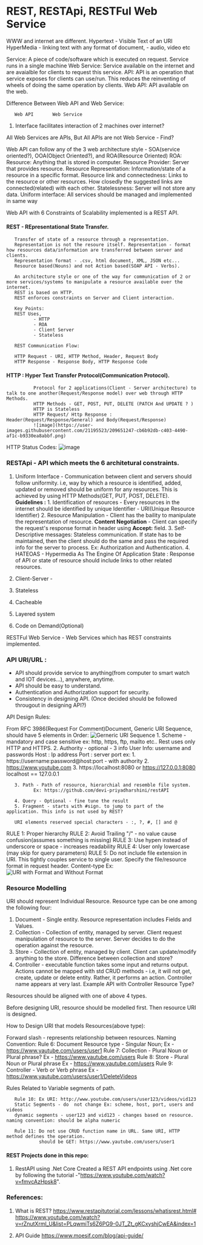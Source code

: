 # REST, RESTApi, RESTFul Web Service

WWW and internet are different.
Hypertext - Visible Text of an URI 
HyperMedia - linking text with any format of document, - audio, video etc

Service: A piece of code/software which is executed on request. Service runs in a single machine
Web Service: Service available on the internet and are avaialble for clients to request this service.
API:  API is an operation that service exposes for clients can use/run. This reduces the reinventing of wheels of doing the same operation by clients.
Web API: API available on the web.

Difference Between Web API and Web Service:

       Web API       Web Service
1. Interface               facilitates interaction of 2 machines over internet? 

All Web Services are APIs, But All APIs are not Web Service - Find?

Web API can follow any of the 3 web architecture style - SOA(service oriented?), OOA(Object Oriented?), and ROA(Resource Oriented)
ROA:
Resource: Anything that is stored in computer.
Resource Provider: Server that provides resource.
Resource Representation: Information/state of a resource in a specific format.
Resource link and connectedness: Links to the resource or other resources. How closedly the suggested links are connected(related) with each other.
Statelessness: Server will not store any data.
Uniform interface: All services should be managed and implemented in same way

Web API with 6 Constraints of Scalability implemented is a REST API.

#### REST - REpresentational State Transfer.

       Transfer of state of a resource through a representation.
       Representation is not the resoure itself. Representation - format how resources data/information are transferred between server and clients.
       Representation format - .csv, html document, XML, JSON etc...
       Resource based(Nouns) and not Action based(SOAP API - Verbs).
       
       An architecture style or one of the way for communication of 2 or more services/systems to manipulate a resource available over the internet.
       REST is based on HTTP.
       REST enforces constraints on Server and Client interaction.
       
       Key Points:
       REST Uses,
              - HTTP
              - ROA
              - Client Server
              - Stateless
              
       REST Communication Flow:
       
       HTTP Request - URI, HTTP Method, Header, Request Body
       HTTP Response - Response Body, HTTP Response Code
       
#### HTTP : Hyper Text Transfer Protocol(Communication Protocol). 
              Protocol for 2 applications(Client - Server architecture) to talk to one another(Request/Response model) over web through HTTP Methods.
              HTTP Methods - GET, POST, PUT, DELETE (PATCH And UPDATE ? )
              HTTP is Stateless
              HTTP Request/ Http Response : Header(Request/Response/General) and Body(Request/Response)
              ![image](https://user-images.githubusercontent.com/21195523/209651247-cb6b92db-c403-4490-af1c-b9330ea8abbf.png)

HTTP Status Codes:
![image](https://user-images.githubusercontent.com/21195523/209651892-e99b7302-ae6d-4339-bdf4-20bd35c36ddb.png)

### RESTApi - API which meets the 6 architetural constraints.
1. Uniform Interface -  Communication between client and servers should follow uniformity. i.e, way by which a resource is identified, added, updated or removed should be uniform for any resources. This is achieved by using HTTP Methods(GET, PUT, POST, DELETE). 
      **Guidelines :** 
            1. Identification of resources - Every resources in the internet should be identified by unique Identifier - URI(Unique Resource Identifier)
            2. Resource Manipulation - Client has the baility to manipulate the representation of resource. **Content Negotiation** - Client can specify the request's response format in header using **Accept:** field.
            3. Self-Descriptive messages:  Stateless communication. If state has to be maintained, then the client should do the same and pass the required info for the server to process. Ex: Authorization and Authentication.
            4. HATEOAS - Hypermedia As The Engine Of Application State : Response of API or state of resource should include links to other related resources.
            
2. Client-Server - 
3. Stateless
4. Cacheable
5. Layered system
6. Code on Demand(Optional)

RESTFul Web Service - Web Services which has REST constraints implemented. 

### API URI/URL :
- API should provide service to anything(from computer to smart watch and IOT devices...), anywhere, anytime.
- API should be easy to understand.
- Authentication and Authorization support for security.
- Consistency in designing API. (Once decided should be followed througout in designing API?)

API Design Rules:

From RFC 3986(Request For Comment)Document, Generic URI Sequence, should have 5 elements in Order:
![Gerneric URI Sequence](https://user-images.githubusercontent.com/21195523/209769349-177b695c-ae3f-41ad-ad0e-a240583b472d.png)
       1. Scheme - mandatory and case sensitive ex: http, https, ftp, mailto etc.. 
       Rest uses only HTTP and HTTPS.
       2. Authority - optional - 3 info
               User Info: username and passwords
               Host : Ip address
               Port : server port
               ex: 1. https://username:password@host:port - with authority
                   2. https://www.youtube.com
                   3. https://localhost:8080 or https://127.0.0.1:8080
                   localhost == 127.0.0.1
                   
       3. Path - Path of resource, hierarchial and resemble file system.
              Ex: https://github.com/devi-priyadharshini/restAPI
              
       4. Query - Optional - fine tune the result
       5. Fragment - starts with #sign. to jump to part of the application. This info is not used by REST?
       
       URI elements reserved special characters - :, ?, #, [] and @ 

RULE 1: Proper hierarchy
RULE 2: Avoid Trailing "/" - no value cause confusion(assumes something is missing)
RULE 3: Use hypen instead of underscore or space - increases readability
RULE 4: User only lowercase (may skip for query parameters) 
RULE 5: Do not include file extension in URI. This tightly couples service to single user.
         Specify the file/resource format in request header. Content-type
         Ex: ![URI with Format and Without Format](https://user-images.githubusercontent.com/21195523/209782496-4048a9dc-03af-4c6a-8227-0e7cadc9b779.png)

### Resource Modelling

URI should represent Individual Resource.
Resource type can be one among the following four:
1. Document - Single entity. Resource representation includes Fields and Values.
2. Collection - Collection of entity, managed by server. Client request manipulation of resource to the server. Server decides to do the operation against the resource.
3. Store - Collection of entity, managed by client. Client can update/modify anything to the store.
Difference between collection and store?
4. Controller - executable function takes some input and returns output.
                Actions cannot be mapped with std CRUD methods - i.e, it will not get, create, update or delete entity. Rather, it performs an action. 
                Controller name appears at very last. Example API with Controller Resource Type?      
                
Resources should be aligned with one of above 4 types.

Before designing URI, resource should be modelled first. Then resource URI is designed.

How to Design URI that models Resources(above type):

 Forward slash - represents relationship between resources.
 Naming Convention:
       Rule 6: Document Resource type - Singular Noun; Ex - https://www.yautube.com/users/user1
       Rule 7: Collection - Plural Noun or Plural phrase? Ex - https://www.yautube.com/users
       Rule 8: Store - Plural Noun or Plural phrase Ex -  https://www.yautube.com/users
       Rule 9: Controller - Verb or Verb phrase Ex - https://www.yautube.com/users/user1/DeleteVideos

Rules Related to Variable segments of path.

       Rule 10: Ex URI: http://www.youtube.com/users/user123/videos/vid123
       Static Segments - do  not change Ex: scheme, host, port, users and videos
       dynamic segments - user123 and vid123 - changes based on resource. naming convention: should be alpha numeric
 
       Rule 11: Do not use CRUD function name in URL. Same URI, HTTP method defines the operation.
                should be GET: https://www.yautube.com/users/user1

#### REST Projects done in this repo:

1. RestAPI using .Net Core
   Created a REST API endpoints using .Net core by following the tutorial -"https://www.youtube.com/watch?v=fmvcAzHpsk8".
   
   
### References:

1. What is REST? 
       https://www.restapitutorial.com/lessons/whatisrest.html#
       https://www.youtube.com/watch?v=rZnutXrml_U&list=PLqwmiTs6Z6PG9-0JT_Zt_gKCxyshjCwEA&index=1

2. API Guide
       https://www.moesif.com/blog/api-guide/
       
   
  
